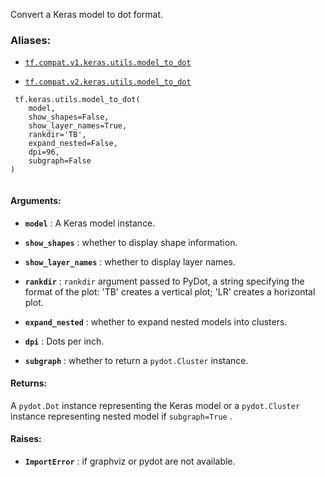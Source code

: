 Convert a Keras model to dot format.



### Aliases:

- [ `tf.compat.v1.keras.utils.model_to_dot` ](/api_docs/python/tf/keras/utils/model_to_dot)

- [ `tf.compat.v2.keras.utils.model_to_dot` ](/api_docs/python/tf/keras/utils/model_to_dot)



```
 tf.keras.utils.model_to_dot(
    model,
    show_shapes=False,
    show_layer_names=True,
    rankdir='TB',
    expand_nested=False,
    dpi=96,
    subgraph=False
)
 
```



#### Arguments:

- **`model`** : A Keras model instance.

- **`show_shapes`** : whether to display shape information.

- **`show_layer_names`** : whether to display layer names.

- **`rankdir`** :  `rankdir`  argument passed to PyDot,
a string specifying the format of the plot:
'TB' creates a vertical plot;
'LR' creates a horizontal plot.

- **`expand_nested`** : whether to expand nested models into clusters.

- **`dpi`** : Dots per inch.

- **`subgraph`** : whether to return a  `pydot.Cluster`  instance.



#### Returns:
A  `pydot.Dot`  instance representing the Keras model or
a  `pydot.Cluster`  instance representing nested model if
 `subgraph=True` .



#### Raises:

- **`ImportError`** : if graphviz or pydot are not available.

